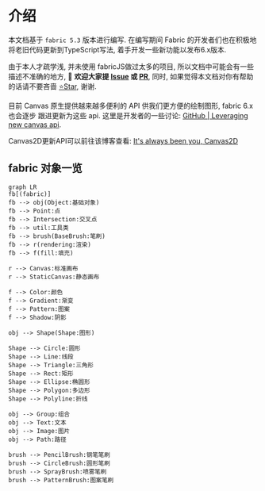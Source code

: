 # 介绍

本文档基于 `fabric 5.3` 版本进行编写. 在编写期间 Fabric 的开发者们也在积极地
将老旧代码更新到TypeScript写法, 着手开发一些新功能以发布6.x版本.

由于本人才疏学浅, 并未使用 fabricJS做过太多的项目, 所以文档中可能会有一些描述不准确的地方, 👏 **欢迎大家提 [Issue](https://github.com/LiHowe/canvas/issues) 或 [PR](https://github.com/LiHowe/canvas/pulls)**, 
同时, 如果觉得本文档对你有帮助的话请不要吝啬 [⭐️Star](https://github.com/LiHowe/canvas), 谢谢.

目前 Canvas 原生提供越来越多便利的 API 供我们更方便的绘制图形, fabric 6.x 也会逐步
跟进更新为这些 api. 这里是开发者的一些讨论: [GitHub | Leveraging new canvas api](https://github.com/fabricjs/fabric.js/issues/8387).

Canvas2D更新API可以前往该博客查看: [It's always been you, Canvas2D](https://developer.chrome.com/blog/canvas2d/)

## fabric 对象一览

```mermaid
graph LR
fb[(fabric)]
fb --> obj(Object:基础对象)
fb --> Point:点
fb --> Intersection:交叉点
fb --> util:工具类
fb --> brush(BaseBrush:笔刷)
fb --> r(rendering:渲染)
fb --> f(fill:填充)

r --> Canvas:标准画布
r --> StaticCanvas:静态画布

f --> Color:颜色
f --> Gradient:渐变
f --> Pattern:图案
f --> Shadow:阴影

obj --> Shape(Shape:图形)

Shape --> Circle:圆形
Shape --> Line:线段
Shape --> Triangle:三角形
Shape --> Rect:矩形
Shape --> Ellipse:椭圆形
Shape --> Polygon:多边形
Shape --> Polyline:折线

obj --> Group:组合
obj --> Text:文本
obj --> Image:图片
obj --> Path:路径

brush --> PencilBrush:钢笔笔刷
brush --> CircleBrush:圆形笔刷
brush --> SprayBrush:喷雾笔刷
brush --> PatternBrush:图案笔刷
```
